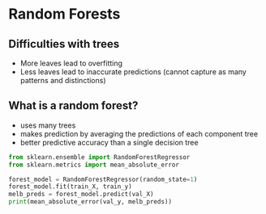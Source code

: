 # Random Forests

## Difficulties with trees

* More leaves lead to overfitting 
* Less leaves lead to inaccurate predictions \(cannot capture as many patterns and distinctions\) 

## What is a random forest?

* uses many trees 
* makes prediction by averaging the predictions of each component tree 
* better predictive accuracy than a single decision tree 

```python
from sklearn.ensemble import RandomForestRegressor
from sklearn.metrics import mean_absolute_error

forest_model = RandomForestRegressor(random_state=1)
forest_model.fit(train_X, train_y)
melb_preds = forest_model.predict(val_X)
print(mean_absolute_error(val_y, melb_preds))
```

